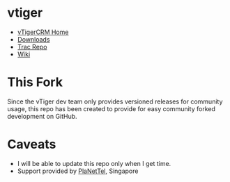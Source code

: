 vtiger
======

<ul>
<li><a href="http://www.vtiger.com">vTigerCRM Home</a></li>
<li><a href="http://www.sf.net/projects/vtigercrm/files">Downloads</a></li>
<li><a href="http://trac.vtiger.com/cgi-bin/trac.cgi/browser/vtigercrm/trunkBrowse">Trac Repo</a></li>
<li><a href="https://wiki.vtiger.com">Wiki</a></li>
</ul>

This Fork
=========

Since the vTiger dev team only provides versioned releases for community usage, 
this repo has been created to provide for easy community forked development on GitHub.

Caveats
=======

<ul>
<li>I will be able to update this repo only when I get time.</li>
<li>Support provided by <a href="http://www.planettel.com.sg">PlaNetTel</a>, Singapore</li>
</ul>
